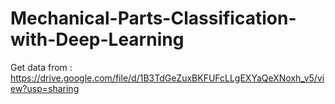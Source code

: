 # Mechanical-Parts-Classification-with-Deep-Learning


Get data from : https://drive.google.com/file/d/1B3TdGeZuxBKFUFcLLgEXYaQeXNoxh_v5/view?usp=sharing

